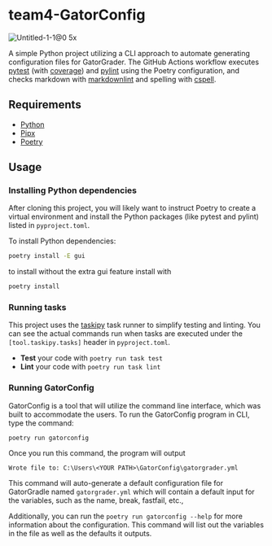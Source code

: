 # team4-GatorConfig

![Untitled-1-1@0 5x](https://user-images.githubusercontent.com/42869122/152185887-278dc70d-26d6-45c2-acaf-1a65995fb9eb.png)

A simple Python project utilizing a CLI approach to automate generating
configuration files for GatorGrader. The GitHub Actions workflow executes
[pytest](https://pytest.org/) (with
[coverage](https://pypi.org/project/pytest-cov/)) and
[pylint](https://pylint.org/) using the Poetry configuration, and checks
markdown with [markdownlint](https://github.com/DavidAnson/markdownlint) and
spelling with [cspell](https://cspell.org/).

## Requirements

- [Python](https://realpython.com/installing-python/)
- [Pipx](https://pypa.github.io/pipx/installation/)
- [Poetry](https://python-poetry.org/docs/#installing-with-pipx)

## Usage

### Installing Python dependencies

After cloning this project, you will likely want to instruct Poetry to create a
virtual environment and install the Python packages (like pytest and pylint)
listed in `pyproject.toml`.

To install Python dependencies:

```bash
poetry install -E gui
```

to install without the extra gui feature install with

```bash
poetry install
```

### Running tasks

This project uses the [taskipy](https://github.com/illBeRoy/taskipy) task runner
to simplify testing and linting. You can see the actual commands run when tasks
are executed under the `[tool.taskipy.tasks]` header in `pyproject.toml`.

- **Test** your code with `poetry run task test`
- **Lint** your code with `poetry run task lint`

### Running GatorConfig

GatorConfig is a tool that will utilize the command line interface, which
was built to accommodate the users. To run the GatorConfig program
in CLI, type the command:

`poetry run gatorconfig`

Once you run this command, the program will output

`Wrote file to: C:\Users\<YOUR PATH>\GatorConfig\gatorgrader.yml`

This command will auto-generate a default configuration file for GatorGradle
named `gatorgrader.yml` which will contain a default input for
the variables, such as the name, break, fastfail, etc.,

Additionally, you can run the `poetry run gatorconfig --help` for more
information about the configuration. This command will list out the variables
in the file as well as the defaults it outputs.
